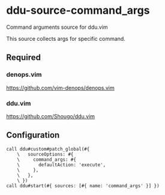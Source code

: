 # ddu-source-command_args

Command arguments source for ddu.vim

This source collects args for specific command.

## Required

### denops.vim

https://github.com/vim-denops/denops.vim

### ddu.vim

https://github.com/Shougo/ddu.vim

## Configuration

```vim
call ddu#custom#patch_global(#{
    \   sourceOptions: #{
    \     command_args: #{
    \       defaultAction: 'execute',
    \     },
    \   },
    \ })
call ddu#start(#{ sources: [#{ name: 'command_args' }] })
```
